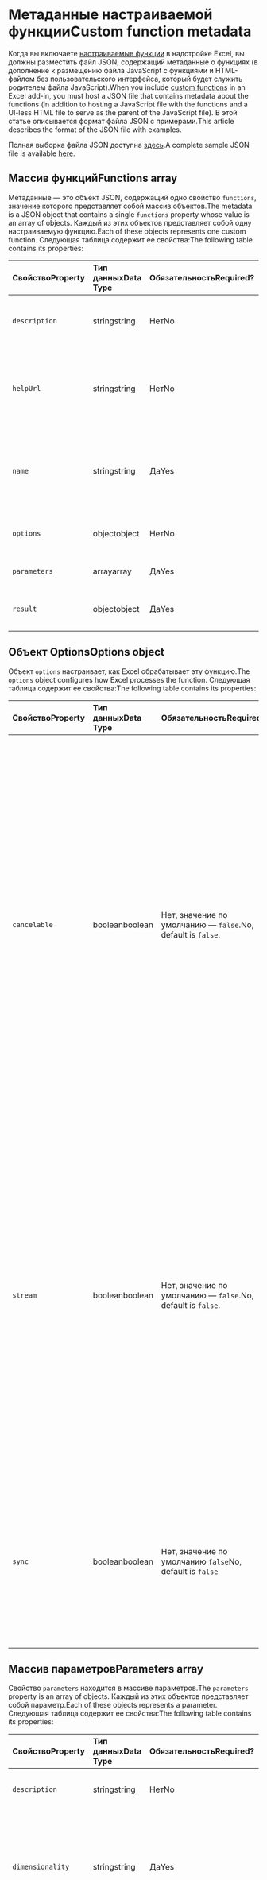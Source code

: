 # <a name="custom-function-metadata"></a><span data-ttu-id="5c10f-101">Метаданные настраиваемой функции</span><span class="sxs-lookup"><span data-stu-id="5c10f-101">Custom function metadata</span></span>

<span data-ttu-id="5c10f-102">Когда вы включаете [настраиваемые функции](custom-functions-overview.md) в надстройке Excel, вы должны разместить файл JSON, содержащий метаданные о функциях (в дополнение к размещению файла JavaScript с функциями и HTML-файлом без пользовательского интерфейса, который будет служить родителем файла JavaScript).</span><span class="sxs-lookup"><span data-stu-id="5c10f-102">When you include [custom functions](custom-functions-overview.md) in an Excel add-in, you must host a JSON file that contains metadata about the functions (in addition to hosting a JavaScript file with the functions and a UI-less HTML file to serve as the parent of the JavaScript file).</span></span> <span data-ttu-id="5c10f-103">В этой статье описывается формат файла JSON с примерами.</span><span class="sxs-lookup"><span data-stu-id="5c10f-103">This article describes the format of the JSON file with examples.</span></span>

<span data-ttu-id="5c10f-104">Полная выборка файла JSON доступна [здесь](https://github.com/OfficeDev/Excel-Custom-Functions/blob/master/config/customfunctions.json).</span><span class="sxs-lookup"><span data-stu-id="5c10f-104">A complete sample JSON file is available [here](https://github.com/OfficeDev/Excel-Custom-Functions/blob/master/config/customfunctions.json).</span></span>

## <a name="functions-array"></a><span data-ttu-id="5c10f-105">Массив функций</span><span class="sxs-lookup"><span data-stu-id="5c10f-105">Functions array</span></span>

<span data-ttu-id="5c10f-106">Метаданные — это объект JSON, содержащий одно свойство `functions`, значение которого представляет собой массив объектов.</span><span class="sxs-lookup"><span data-stu-id="5c10f-106">The metadata is a JSON object that contains a single `functions` property whose value is an array of objects.</span></span> <span data-ttu-id="5c10f-107">Каждый из этих объектов представляет собой одну настраиваемую функцию.</span><span class="sxs-lookup"><span data-stu-id="5c10f-107">Each of these objects represents one custom function.</span></span> <span data-ttu-id="5c10f-108">Следующая таблица содержит ее свойства:</span><span class="sxs-lookup"><span data-stu-id="5c10f-108">The following table contains its properties:</span></span>

|  <span data-ttu-id="5c10f-109">Свойство</span><span class="sxs-lookup"><span data-stu-id="5c10f-109">Property</span></span>  |  <span data-ttu-id="5c10f-110">Тип данных</span><span class="sxs-lookup"><span data-stu-id="5c10f-110">Data Type</span></span>  |  <span data-ttu-id="5c10f-111">Обязательность</span><span class="sxs-lookup"><span data-stu-id="5c10f-111">Required?</span></span>  |  <span data-ttu-id="5c10f-112">Описание</span><span class="sxs-lookup"><span data-stu-id="5c10f-112">Description</span></span>  |
|:-----|:-----|:-----|:-----|
|  `description`  |  <span data-ttu-id="5c10f-113">string</span><span class="sxs-lookup"><span data-stu-id="5c10f-113">string</span></span>  |  <span data-ttu-id="5c10f-114">Нет</span><span class="sxs-lookup"><span data-stu-id="5c10f-114">No</span></span>  |  <span data-ttu-id="5c10f-115">Описание функции, которая появляется в пользовательском интерфейсе Excel.</span><span class="sxs-lookup"><span data-stu-id="5c10f-115">A description of the function that appears in the Excel UI.</span></span> <span data-ttu-id="5c10f-116">Например, «Преобразует значение Цельсия в Фаренгейт».</span><span class="sxs-lookup"><span data-stu-id="5c10f-116">For example, "Converts a Celsius value to Fahrenheit".</span></span> |
|  `helpUrl`  |  <span data-ttu-id="5c10f-117">string</span><span class="sxs-lookup"><span data-stu-id="5c10f-117">string</span></span>  |   <span data-ttu-id="5c10f-118">Нет</span><span class="sxs-lookup"><span data-stu-id="5c10f-118">No</span></span>  |  <span data-ttu-id="5c10f-119">URL-адрес, где ваши пользователи могут получить помощь по функции.</span><span class="sxs-lookup"><span data-stu-id="5c10f-119">URL where your users can get help about the function.</span></span> <span data-ttu-id="5c10f-120">(Он отображается в панели задач.) Например, «http://contoso.com/help/convertcelsiustofahrenheit.html»</span><span class="sxs-lookup"><span data-stu-id="5c10f-120">(It is displayed in a taskpane.) For example, "http://contoso.com/help/convertcelsiustofahrenheit.html"</span></span>  |
|  `name`  |  <span data-ttu-id="5c10f-121">string</span><span class="sxs-lookup"><span data-stu-id="5c10f-121">string</span></span>  |  <span data-ttu-id="5c10f-122">Да</span><span class="sxs-lookup"><span data-stu-id="5c10f-122">Yes</span></span>  |  <span data-ttu-id="5c10f-123">Имя функции, которая будет отображаться (добавлено в пространстве имен) в пользовательском интерфейсе Excel, когда пользователь выбирает функцию.</span><span class="sxs-lookup"><span data-stu-id="5c10f-123">The name of the function as it will appear (prepended with a namespace) in the Excel UI when a user is selecting a function.</span></span> <span data-ttu-id="5c10f-124">Оно должно совпадать с именем функции, указанном при ее определении в JavaScript.</span><span class="sxs-lookup"><span data-stu-id="5c10f-124">It should be the same as the function's name where it is defined in the JavaScript.</span></span> |
|  `options`  |  <span data-ttu-id="5c10f-125">object</span><span class="sxs-lookup"><span data-stu-id="5c10f-125">object</span></span>  |  <span data-ttu-id="5c10f-126">Нет</span><span class="sxs-lookup"><span data-stu-id="5c10f-126">No</span></span>  |  <span data-ttu-id="5c10f-127">Настройте, как Excel будет обрабатывать эту функцию.</span><span class="sxs-lookup"><span data-stu-id="5c10f-127">Configure how Excel processes the function.</span></span> <span data-ttu-id="5c10f-128">См. [объект опций](#options-object) для получения сведений.</span><span class="sxs-lookup"><span data-stu-id="5c10f-128">See [options object](#options-object) for details.</span></span> |
|  `parameters`  |  <span data-ttu-id="5c10f-129">array</span><span class="sxs-lookup"><span data-stu-id="5c10f-129">array</span></span>  |  <span data-ttu-id="5c10f-130">Да</span><span class="sxs-lookup"><span data-stu-id="5c10f-130">Yes</span></span>  |  <span data-ttu-id="5c10f-131">Метаданные о параметрах функции.</span><span class="sxs-lookup"><span data-stu-id="5c10f-131">Metadata about the parameters to the function.</span></span> <span data-ttu-id="5c10f-132">См. [массив параметров](#parameters-array) для получения сведений.</span><span class="sxs-lookup"><span data-stu-id="5c10f-132">See [parameters array](#parameters-array)  for details.</span></span> |
|  `result`  |  <span data-ttu-id="5c10f-133">object</span><span class="sxs-lookup"><span data-stu-id="5c10f-133">object</span></span>  |  <span data-ttu-id="5c10f-134">Да</span><span class="sxs-lookup"><span data-stu-id="5c10f-134">Yes</span></span>  |  <span data-ttu-id="5c10f-135">Метаданные о значении, возвращаемом функцией.</span><span class="sxs-lookup"><span data-stu-id="5c10f-135">Metadata about the value returned by the function.</span></span> <span data-ttu-id="5c10f-136">См. [объект результата](#result-object) для получения сведений.</span><span class="sxs-lookup"><span data-stu-id="5c10f-136">See [result object](#result-object) for details.</span></span> |

## <a name="options-object"></a><span data-ttu-id="5c10f-137">Объект Options</span><span class="sxs-lookup"><span data-stu-id="5c10f-137">Options object</span></span>

<span data-ttu-id="5c10f-138">Объект `options` настраивает, как Excel обрабатывает эту функцию.</span><span class="sxs-lookup"><span data-stu-id="5c10f-138">The `options` object configures how Excel processes the function.</span></span> <span data-ttu-id="5c10f-139">Следующая таблица содержит ее свойства:</span><span class="sxs-lookup"><span data-stu-id="5c10f-139">The following table contains its properties:</span></span>

|  <span data-ttu-id="5c10f-140">Свойство</span><span class="sxs-lookup"><span data-stu-id="5c10f-140">Property</span></span>  |  <span data-ttu-id="5c10f-141">Тип данных</span><span class="sxs-lookup"><span data-stu-id="5c10f-141">Data Type</span></span>  |  <span data-ttu-id="5c10f-142">Обязательность</span><span class="sxs-lookup"><span data-stu-id="5c10f-142">Required?</span></span>  |  <span data-ttu-id="5c10f-143">Описание</span><span class="sxs-lookup"><span data-stu-id="5c10f-143">Description</span></span>  |
|:-----|:-----|:-----|:-----|
|  `cancelable`  |  <span data-ttu-id="5c10f-144">boolean</span><span class="sxs-lookup"><span data-stu-id="5c10f-144">boolean</span></span>  |  <span data-ttu-id="5c10f-145">Нет, значение по умолчанию — `false`.</span><span class="sxs-lookup"><span data-stu-id="5c10f-145">No, default is `false`.</span></span>  |  <span data-ttu-id="5c10f-146">Если `true`, Excel вызывает обработчика `onCanceled` всякий раз, когда пользователь предпринимает действие, которое имеет эффект отмены функции, например, вручную вызывая пересчет или редактирование ячейки, на которую ссылается функция.</span><span class="sxs-lookup"><span data-stu-id="5c10f-146">If `true`, Excel calls the `onCanceled` handler whenever the user takes an action that has the effect of canceling the function; for example, manually triggering recalculation or editing a cell that is referenced by the function.</span></span> <span data-ttu-id="5c10f-147">Если вы используете эту опцию, Excel вызовет функцию JavaScript с дополнительным параметром `caller`.</span><span class="sxs-lookup"><span data-stu-id="5c10f-147">If you use this option, Excel will call the JavaScript function with an additional `caller` parameter.</span></span> <span data-ttu-id="5c10f-148">(***Не***регистрируйте этот параметр в свойстве `parameters`.)</span><span class="sxs-lookup"><span data-stu-id="5c10f-148">(Do ***not*** register this parameter in the `parameters` property).</span></span> <span data-ttu-id="5c10f-149">В тексте функции обработчик должен быть назначен члену `caller.onCanceled`.</span><span class="sxs-lookup"><span data-stu-id="5c10f-149">In the body of the function, a handler must be assigned to the `caller.onCanceled` member.</span></span> <span data-ttu-id="5c10f-150">Обратите внимание, что `cancelable` и `sync` не могут оба быть `true`.</span><span class="sxs-lookup"><span data-stu-id="5c10f-150">Note, `cancelable` and `sync` cannot both be `true`.</span></span>  |
|  `stream`  |  <span data-ttu-id="5c10f-151">boolean</span><span class="sxs-lookup"><span data-stu-id="5c10f-151">boolean</span></span>  |  <span data-ttu-id="5c10f-152">Нет, значение по умолчанию — `false`.</span><span class="sxs-lookup"><span data-stu-id="5c10f-152">No, default is `false`.</span></span>  |  <span data-ttu-id="5c10f-153">Если `true`, функция может выводить несколько раз в ячейку даже при вызове только один раз.</span><span class="sxs-lookup"><span data-stu-id="5c10f-153">If `true`, the function can output repeatedly to the cell even when invoked only once.</span></span> <span data-ttu-id="5c10f-154">Этот параметр полезен для быстро изменяющихся источников данных, таких как цена акций.</span><span class="sxs-lookup"><span data-stu-id="5c10f-154">This option is useful for rapidly-changing data sources, such as a stock price.</span></span> <span data-ttu-id="5c10f-155">Если вы используете эту опцию, Excel вызовет функцию JavaScript с дополнительным параметром `caller`.</span><span class="sxs-lookup"><span data-stu-id="5c10f-155">If you use this option, Excel will call the JavaScript function with an additional `caller` parameter.</span></span> <span data-ttu-id="5c10f-156">(***Не***регистрируйте этот параметр в свойстве `parameters`.)</span><span class="sxs-lookup"><span data-stu-id="5c10f-156">(Do ***not*** register this parameter in the `parameters` property).</span></span> <span data-ttu-id="5c10f-157">Функция должна иметь выписку `return`.</span><span class="sxs-lookup"><span data-stu-id="5c10f-157">The function should have no `return` statement.</span></span> <span data-ttu-id="5c10f-158">Вместо этого значение результата передается как аргумент метода `caller.setResult` обратного вызова.</span><span class="sxs-lookup"><span data-stu-id="5c10f-158">Instead, the result value is passed as the argument of the `caller.setResult` callback method.</span></span> <span data-ttu-id="5c10f-159">Обратите внимание, что `stream` и `sync` не могут быть оба `true`.</span><span class="sxs-lookup"><span data-stu-id="5c10f-159">Note, `stream` and `sync` may not both be `true`.</span></span>|
|  `sync`  |  <span data-ttu-id="5c10f-160">boolean</span><span class="sxs-lookup"><span data-stu-id="5c10f-160">boolean</span></span>  |  <span data-ttu-id="5c10f-161">Нет, значение по умолчанию `false`</span><span class="sxs-lookup"><span data-stu-id="5c10f-161">No, default is `false`</span></span>  |  <span data-ttu-id="5c10f-162">Если `true`, функция запускается синхронно и должна возвращать значение.</span><span class="sxs-lookup"><span data-stu-id="5c10f-162">If `true`, the function runs synchronously and it must return a value.</span></span> <span data-ttu-id="5c10f-163">Если `false`, функция выполняется асинхронно, и она должна возвращать объект`OfficeExtension.Promise`.</span><span class="sxs-lookup"><span data-stu-id="5c10f-163">If `false`, the function runs asynchronously and it must return a `OfficeExtension.Promise` object.</span></span> <span data-ttu-id="5c10f-164">Примечание. `sync` может не являться`true`, если `cancelable` или `stream` являются `true`.</span><span class="sxs-lookup"><span data-stu-id="5c10f-164">Note, `sync`  may not be `true` if either `cancelable` or `stream` are `true`.</span></span>  |

## <a name="parameters-array"></a><span data-ttu-id="5c10f-165">Массив параметров</span><span class="sxs-lookup"><span data-stu-id="5c10f-165">Parameters array</span></span>

<span data-ttu-id="5c10f-166">Свойство `parameters` находится в массиве параметров.</span><span class="sxs-lookup"><span data-stu-id="5c10f-166">The `parameters` property is an array of objects.</span></span> <span data-ttu-id="5c10f-167">Каждый из этих объектов представляет собой параметр.</span><span class="sxs-lookup"><span data-stu-id="5c10f-167">Each of these objects represents a parameter.</span></span> <span data-ttu-id="5c10f-168">Следующая таблица содержит ее свойства:</span><span class="sxs-lookup"><span data-stu-id="5c10f-168">The following table contains its properties:</span></span>

|  <span data-ttu-id="5c10f-169">Свойство</span><span class="sxs-lookup"><span data-stu-id="5c10f-169">Property</span></span>  |  <span data-ttu-id="5c10f-170">Тип данных</span><span class="sxs-lookup"><span data-stu-id="5c10f-170">Data Type</span></span>  |  <span data-ttu-id="5c10f-171">Обязательность</span><span class="sxs-lookup"><span data-stu-id="5c10f-171">Required?</span></span>  |  <span data-ttu-id="5c10f-172">Описание</span><span class="sxs-lookup"><span data-stu-id="5c10f-172">Description</span></span>  |
|:-----|:-----|:-----|:-----|
|  `description`  |  <span data-ttu-id="5c10f-173">string</span><span class="sxs-lookup"><span data-stu-id="5c10f-173">string</span></span>  |  <span data-ttu-id="5c10f-174">Нет</span><span class="sxs-lookup"><span data-stu-id="5c10f-174">No</span></span> |  <span data-ttu-id="5c10f-175">Описание параметра.</span><span class="sxs-lookup"><span data-stu-id="5c10f-175">A description of the parameter.</span></span>  |
|  `dimensionality`  |  <span data-ttu-id="5c10f-176">string</span><span class="sxs-lookup"><span data-stu-id="5c10f-176">string</span></span>  |  <span data-ttu-id="5c10f-177">Да</span><span class="sxs-lookup"><span data-stu-id="5c10f-177">Yes</span></span>  |  <span data-ttu-id="5c10f-178">Должно быть либо «скалярным», то есть значением без массива, либо «матрицей», то есть массивом массивов строк.</span><span class="sxs-lookup"><span data-stu-id="5c10f-178">Must be either "scalar", meaning a non-array value, or "matrix", meaning an array of row arrays.</span></span>  |
|  `name`  |  <span data-ttu-id="5c10f-179">string</span><span class="sxs-lookup"><span data-stu-id="5c10f-179">string</span></span>  |  <span data-ttu-id="5c10f-180">Да</span><span class="sxs-lookup"><span data-stu-id="5c10f-180">Yes</span></span>  |  <span data-ttu-id="5c10f-181">Имя параметра.</span><span class="sxs-lookup"><span data-stu-id="5c10f-181">The name of the parameter.</span></span> <span data-ttu-id="5c10f-182">Это имя отображается в Excel IntelliSense.</span><span class="sxs-lookup"><span data-stu-id="5c10f-182">This name is displayed in Excel's IntelliSense.</span></span>  |
|  `type`  |  <span data-ttu-id="5c10f-183">string</span><span class="sxs-lookup"><span data-stu-id="5c10f-183">string</span></span>  |  <span data-ttu-id="5c10f-184">Да</span><span class="sxs-lookup"><span data-stu-id="5c10f-184">Yes</span></span>  |  <span data-ttu-id="5c10f-185">Тип данных параметра.</span><span class="sxs-lookup"><span data-stu-id="5c10f-185">The data type of the parameter.</span></span> <span data-ttu-id="5c10f-186">Должно быть «логический», «числовой» или «строка».</span><span class="sxs-lookup"><span data-stu-id="5c10f-186">Must be "boolean", "number", or "string".</span></span>  |

## <a name="result-object"></a><span data-ttu-id="5c10f-187">Результирующий объект</span><span class="sxs-lookup"><span data-stu-id="5c10f-187">Result object</span></span>

<span data-ttu-id="5c10f-188">Свойство `results` предоставляет метаданные о значении, возвращаемом функцией.</span><span class="sxs-lookup"><span data-stu-id="5c10f-188">The `results` property provides metadata about the value returned from the function.</span></span> <span data-ttu-id="5c10f-189">Следующая таблица содержит ее свойства:</span><span class="sxs-lookup"><span data-stu-id="5c10f-189">The following table contains its properties:</span></span>

|  <span data-ttu-id="5c10f-190">Свойство</span><span class="sxs-lookup"><span data-stu-id="5c10f-190">Property</span></span>  |  <span data-ttu-id="5c10f-191">Тип данных</span><span class="sxs-lookup"><span data-stu-id="5c10f-191">Data Type</span></span>  |  <span data-ttu-id="5c10f-192">Обязательность</span><span class="sxs-lookup"><span data-stu-id="5c10f-192">Required?</span></span>  |  <span data-ttu-id="5c10f-193">Описание</span><span class="sxs-lookup"><span data-stu-id="5c10f-193">Description</span></span>  |
|:-----|:-----|:-----|:-----|
|  `dimensionality`  |  <span data-ttu-id="5c10f-194">string</span><span class="sxs-lookup"><span data-stu-id="5c10f-194">string</span></span>  |  <span data-ttu-id="5c10f-195">Нет</span><span class="sxs-lookup"><span data-stu-id="5c10f-195">No</span></span>  |  <span data-ttu-id="5c10f-196">Должно быть либо «скалярным», то есть значением без массива, либо «матрицей», то есть массивом массивов строк.</span><span class="sxs-lookup"><span data-stu-id="5c10f-196">Must be either "scalar", meaning a non-array value, or "matrix", meaning an array of row arrays.</span></span>  |
|  `type`  |  <span data-ttu-id="5c10f-197">string</span><span class="sxs-lookup"><span data-stu-id="5c10f-197">string</span></span>  |  <span data-ttu-id="5c10f-198">Да</span><span class="sxs-lookup"><span data-stu-id="5c10f-198">Yes</span></span>  |  <span data-ttu-id="5c10f-199">Тип данных параметра.</span><span class="sxs-lookup"><span data-stu-id="5c10f-199">The data type of the parameter.</span></span> <span data-ttu-id="5c10f-200">Должно быть «логический», «числовой» или «строка».</span><span class="sxs-lookup"><span data-stu-id="5c10f-200">Must be "boolean", "number", or "string".</span></span>  |

## <a name="example"></a><span data-ttu-id="5c10f-201">Пример</span><span class="sxs-lookup"><span data-stu-id="5c10f-201">Example</span></span>

<span data-ttu-id="5c10f-202">Следующий код JSON является примером файла метаданных для пользовательских функций.</span><span class="sxs-lookup"><span data-stu-id="5c10f-202">The following JSON code is an example of a metadata file for custom functions.</span></span>

```json
{
    "functions": [
        {
            "name": "ADD42", 
            "description":  "Adds 42 to the input number",
            "helpUrl": "http://dev.office.com",
            "result": {
                "type": "number",
                "dimensionality": "scalar"
            },
            "parameters": [
                {
                    "name": "num",
                    "description": "Number",
                    "type": "number",
                    "dimensionality": "scalar"
                }
            ],
            "options": {
                "sync": true
            }
        },
        {
            "name": "ADD42ASYNC", 
            "description":  "asynchronously wait 250ms, then add 42",
            "helpUrl": "http://dev.office.com",
            "result": {
                "type": "number",
                "dimensionality": "scalar"
            },
            "parameters": [
                {
                    "name": "num",
                    "description": "Number",
                    "type": "number",
                    "dimensionality": "scalar"
                }
            ],
            "options": {
                "sync": false
            }
        },
        {
            "name": "ISEVEN", 
            "description":  "Determines whether a number is even",
            "helpUrl": "http://dev.office.com",
            "result": {
                "type": "boolean",
                "dimensionality": "scalar"
            },
            "parameters": [
                {
                    "name": "num",
                    "description": "the number to be evaluated",
                    "type": "number",
                    "dimensionality": "scalar"
                }
            ],
            "options": {
                "sync": true
            }
        },
        {
            "name": "GETDAY",
            "description": "Gets the day of the week",
            "helpUrl": "http://dev.office.com",
            "result": {
                "type": "string"
            },
            "parameters": [],
            "options": {
                "sync": true
            }
        },
        {
            "name": "INCREMENTVALUE", 
            "description":  "Counts up from zero",
            "helpUrl": "http://dev.office.com",
            "result": {
                "type": "number",
                "dimensionality": "scalar"
            },
            "parameters": [
                {
                    "name": "increment",
                    "description": "the number to be added each time",
                    "type": "number",
                    "dimensionality": "scalar"
                }
            ],
            "options": {
                "sync": false,
                "stream": true,
                "cancelable": true
            }
        },
        {
            "name": "SECONDHIGHEST", 
            "description":  "gets the second highest number from a range",
            "helpUrl": "http://dev.office.com",
            "result": {
                "type": "number",
                "dimensionality": "scalar"
            },
            "parameters": [
                {
                    "name": "range",
                    "description": "the input range",
                    "type": "number",
                    "dimensionality": "matrix"
                }
            ],
            "options": {
                "sync": true
            }
        }
    ]
}

```

## <a name="see-also"></a><span data-ttu-id="5c10f-203">См. также</span><span class="sxs-lookup"><span data-stu-id="5c10f-203">See also</span></span>
[<span data-ttu-id="5c10f-204">Настраиваемые функции</span><span class="sxs-lookup"><span data-stu-id="5c10f-204">Custom functions</span></span>](custom-functions-overview.md)<br>
[<span data-ttu-id="5c10f-205">Руководства и примеры формул массива</span><span class="sxs-lookup"><span data-stu-id="5c10f-205">Guidelines and examples of array formulas</span></span>](https://support.office.com/article/Guidelines-and-examples-of-array-formulas-7d94a64e-3ff3-4686-9372-ecfd5caa57c7)
